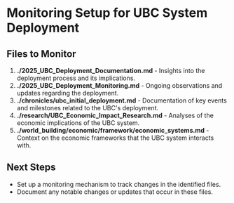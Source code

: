 # Monitoring Setup for UBC System Deployment

## Files to Monitor
1. **./2025_UBC_Deployment_Documentation.md** - Insights into the deployment process and its implications.
2. **./2025_UBC_Deployment_Monitoring.md** - Ongoing observations and updates regarding the deployment.
3. **./chronicles/ubc_initial_deployment.md** - Documentation of key events and milestones related to the UBC's deployment.
4. **./research/UBC_Economic_Impact_Research.md** - Analyses of the economic implications of the UBC system.
5. **./world_building/economic/framework/economic_systems.md** - Context on the economic frameworks that the UBC system interacts with.

## Next Steps
- Set up a monitoring mechanism to track changes in the identified files.
- Document any notable changes or updates that occur in these files.
